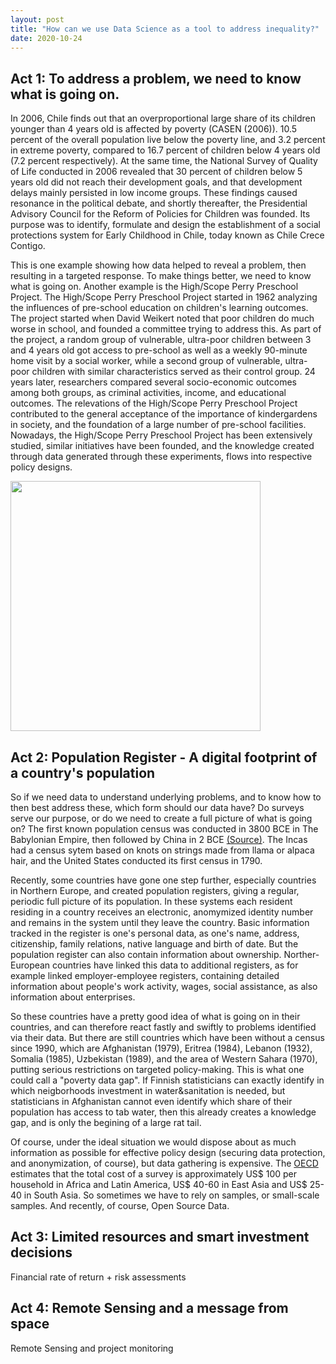 ```yaml
---
layout: post
title: "How can we use Data Science as a tool to address inequality?"
date: 2020-10-24
---
```


## Act 1: To address a problem, we need to know what is going on. 

In 2006, Chile finds out that an overproportional large share of its children younger than 4 years old is affected by poverty (CASEN (2006)). 10.5 percent of the overall population live below the poverty line, and 3.2 percent in extreme poverty, compared to 16.7 percent of children below 4 years old (7.2 percent respectively). At the same time, the National Survey of Quality of Life conducted in 2006 revealed that 30 percent of children below 5 years old did not reach their development goals, and that development delays mainly persisted in low income groups. These findings caused resonance in the political debate, and shortly thereafter, the Presidential Advisory Council for the Reform of Policies for Children was founded. Its purpose was to identify, formulate and design the establishment of a social protections system for Early Childhood in Chile, today known as Chile Crece Contigo. 

This is one example showing how data helped to reveal a problem, then resulting in a targeted response. To make things better, we need to know what is going on. Another example is the High/Scope Perry Preschool Project. The High/Scope Perry Preschool Project started in 1962 analyzing the influences of pre-school education on children's learning outcomes. The project started when David Weikert noted that poor children do much worse in school, and founded a committee trying to address this. As part of the project, a random group of vulnerable, ultra-poor children between 3 and 4 years old got access to pre-school as well as a weekly 90-minute home visit by a social worker, while a second group of vulnerable, ultra-poor children with similar characteristics served as their control group. 24 years later, researchers compared several socio-economic outcomes among both groups, as criminal activities, income, and educational outcomes. The relevations of the High/Scope Perry Preschool Project contributed to the general acceptance of the importance of kindergardens in society, and the foundation of a large number of pre-school facilities. Nowadays, the High/Scope Perry Preschool Project has been extensively studied, similar initiatives have been founded, and the knowledge created through data generated through these experiments, flows into respective policy designs. 

<a href="https://highscope.org/wp-content/uploads/2020/03/DSC_0476-2048x1318.jpg"><img src="https://highscope.org/wp-content/uploads/2020/03/DSC_0476-2048x1318.jpg" align="center" width="400" ></a>

## Act 2: Population Register - A digital footprint of a country's population 

So if we need data to understand underlying problems, and to know how to then best address these, which form should our data have? Do surveys serve our purpose, or do we need to create a full picture of what is going on? The first known population census was conducted in 3800 BCE in The Babylonian Empire, then followed by China in 2 BCE [(Source)](https://www.prb.org/milestones-global-census-history/). The Incas had a census sytem based on knots on strings made from llama or alpaca hair, and the United States conducted its first census in 1790.

Recently, some countries have gone one step further, especially countries in Northern Europe, and created population registers, giving a regular, periodic full picture of its population. In these systems each resident residing in a country receives an electronic, anomymized identity number and remains in the system until they leave the country. Basic information tracked in the register is one's personal data, as one's name, address, citizenship, family relations, native language and birth of date. But the population register can also contain information about ownership. Norther-European countries have linked this data to additional registers, as for example linked employer-employee registers, containing detailed information about people's work activity, wages, social assistance, as also information about enterprises. 

So these countries have a pretty good idea of what is going on in their countries, and can therefore react fastly and swiftly to problems identified via their data. But there are still countries which have been without a census since 1990, which are Afghanistan (1979), Eritrea (1984), Lebanon (1932), Somalia (1985), Uzbekistan (1989), and the area of Western Sahara (1970), putting serious restrictions on targeted policy-making. This is what one could call a "poverty data gap". If Finnish statisticians can exactly identify in which neigborhoods investment in water&sanitation is needed, but statisticians in Afghanistan cannot even identify which share of their population has access to tab water, then this already creates a knowledge gap, and is only the begining of a large rat tail. 

Of course, under the ideal situation we would dispose about as much information as possible for effective policy design (securing data protection, and anonymization, of course), but data gathering is expensive. The [OECD](http://www.oecd.org/dac/evaluation/dcdndep/37671602.pdf) estimates that the total cost of a survey is approximately US$ 100 per household in Africa and Latin America, US$ 40-60 in East Asia and US$ 25-40 in South Asia. So sometimes we have to rely on samples, or small-scale samples. And recently, of course, Open Source Data. 

## Act 3: Limited resources and smart investment decisions

Financial rate of return + risk assessments

## Act 4: Remote Sensing and a message from space 

Remote Sensing and project monitoring 


